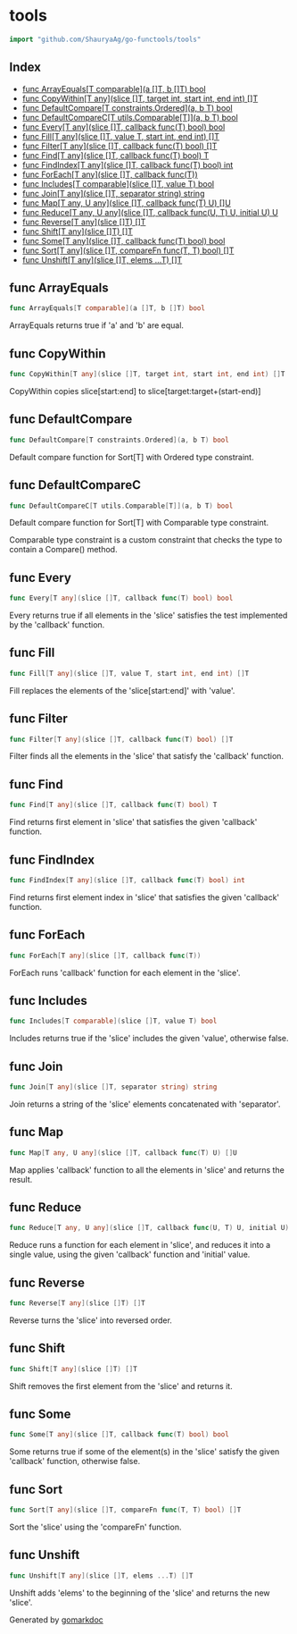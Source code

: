 <!-- Code generated by gomarkdoc. DO NOT EDIT -->

# tools

```go
import "github.com/ShauryaAg/go-functools/tools"
```

## Index

- [func ArrayEquals[T comparable](a []T, b []T) bool](<#func-arrayequals>)
- [func CopyWithin[T any](slice []T, target int, start int, end int) []T](<#func-copywithin>)
- [func DefaultCompare[T constraints.Ordered](a, b T) bool](<#func-defaultcompare>)
- [func DefaultCompareC[T utils.Comparable[T]](a, b T) bool](<#func-defaultcomparec>)
- [func Every[T any](slice []T, callback func(T) bool) bool](<#func-every>)
- [func Fill[T any](slice []T, value T, start int, end int) []T](<#func-fill>)
- [func Filter[T any](slice []T, callback func(T) bool) []T](<#func-filter>)
- [func Find[T any](slice []T, callback func(T) bool) T](<#func-find>)
- [func FindIndex[T any](slice []T, callback func(T) bool) int](<#func-findindex>)
- [func ForEach[T any](slice []T, callback func(T))](<#func-foreach>)
- [func Includes[T comparable](slice []T, value T) bool](<#func-includes>)
- [func Join[T any](slice []T, separator string) string](<#func-join>)
- [func Map[T any, U any](slice []T, callback func(T) U) []U](<#func-map>)
- [func Reduce[T any, U any](slice []T, callback func(U, T) U, initial U) U](<#func-reduce>)
- [func Reverse[T any](slice []T) []T](<#func-reverse>)
- [func Shift[T any](slice []T) []T](<#func-shift>)
- [func Some[T any](slice []T, callback func(T) bool) bool](<#func-some>)
- [func Sort[T any](slice []T, compareFn func(T, T) bool) []T](<#func-sort>)
- [func Unshift[T any](slice []T, elems ...T) []T](<#func-unshift>)


## func ArrayEquals

```go
func ArrayEquals[T comparable](a []T, b []T) bool
```

ArrayEquals returns true if 'a' and 'b' are equal\.

## func CopyWithin

```go
func CopyWithin[T any](slice []T, target int, start int, end int) []T
```

CopyWithin copies slice\[start:end\] to slice\[target:target\+\(start\-end\)\]

## func DefaultCompare

```go
func DefaultCompare[T constraints.Ordered](a, b T) bool
```

Default compare function for Sort\[T\] with Ordered type constraint\.

## func DefaultCompareC

```go
func DefaultCompareC[T utils.Comparable[T]](a, b T) bool
```

Default compare function for Sort\[T\] with Comparable type constraint\.

Comparable type constraint is a custom constraint that checks the type to contain a Compare\(\) method\.

## func Every

```go
func Every[T any](slice []T, callback func(T) bool) bool
```

Every returns true if all elements in the 'slice' satisfies the test implemented by the 'callback' function\.

## func Fill

```go
func Fill[T any](slice []T, value T, start int, end int) []T
```

Fill replaces the elements of the 'slice\[start:end\]' with 'value'\.

## func Filter

```go
func Filter[T any](slice []T, callback func(T) bool) []T
```

Filter finds all the elements in the 'slice' that satisfy the 'callback' function\.

## func Find

```go
func Find[T any](slice []T, callback func(T) bool) T
```

Find returns first element in 'slice' that satisfies the given 'callback' function\.

## func FindIndex

```go
func FindIndex[T any](slice []T, callback func(T) bool) int
```

Find returns first element index in 'slice' that satisfies the given 'callback' function\.

## func ForEach

```go
func ForEach[T any](slice []T, callback func(T))
```

ForEach runs 'callback' function for each element in the 'slice'\.

## func Includes

```go
func Includes[T comparable](slice []T, value T) bool
```

Includes returns true if the 'slice' includes the given 'value'\, otherwise false\.

## func Join

```go
func Join[T any](slice []T, separator string) string
```

Join returns a string of the 'slice' elements concatenated with 'separator'\.

## func Map

```go
func Map[T any, U any](slice []T, callback func(T) U) []U
```

Map applies 'callback' function to all the elements in 'slice' and returns the result\.

## func Reduce

```go
func Reduce[T any, U any](slice []T, callback func(U, T) U, initial U) U
```

Reduce runs a function for each element in 'slice'\, and reduces it into a single value\, using the given 'callback' function and 'initial' value\.

## func Reverse

```go
func Reverse[T any](slice []T) []T
```

Reverse turns the 'slice' into reversed order\.

## func Shift

```go
func Shift[T any](slice []T) []T
```

Shift removes the first element from the 'slice' and returns it\.

## func Some

```go
func Some[T any](slice []T, callback func(T) bool) bool
```

Some returns true if some of the element\(s\) in the 'slice' satisfy the given 'callback' function\, otherwise false\.

## func Sort

```go
func Sort[T any](slice []T, compareFn func(T, T) bool) []T
```

Sort the 'slice' using the 'compareFn' function\.

## func Unshift

```go
func Unshift[T any](slice []T, elems ...T) []T
```

Unshift adds 'elems' to the beginning of the 'slice' and returns the new 'slice'\.



Generated by [gomarkdoc](<https://github.com/princjef/gomarkdoc>)
